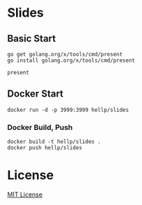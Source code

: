 # Slides

## Basic Start

```shell
go get golang.org/x/tools/cmd/present
go install golang.org/x/tools/cmd/present

present
```

## Docker Start

```shell
docker run -d -p 3999:3999 hellp/slides
```

### Docker Build, Push

```shell
docker build -t hellp/slides .
docker push hellp/slides
```

# License
[MIT License](LICENSE)
